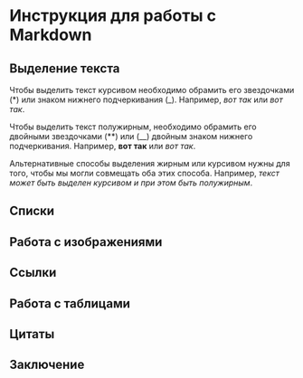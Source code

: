 # Инструкция для работы с Markdown

## Выделение текста

Чтобы выделить текст курсивом необходимо обрамить его звездочками (*) или знаком нижнего подчеркивания (_). Например, *вот так* или _вот так_.

Чтобы выделить текст полужирным, необходимо обрамить его двойными звездочками (**) или (__) двойным знаком нижнего подчеркивания. Например, **вот так** или _вот так_.

Альтернативные способы выделения жирным или курсивом нужны для того, чтобы мы могли совмещать оба этих способа. Например, _текст может быть выделен курсивом и при этом быть *полужирным*_.

## Списки

## Работа с изображениями

## Ссылки

## Работа с таблицами

## Цитаты

## Заключение
